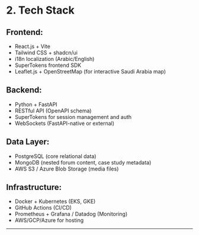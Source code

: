 # 2. Tech Stack

## Frontend:
- React.js + Vite
- Tailwind CSS + shadcn/ui
- i18n localization (Arabic/English)
- SuperTokens frontend SDK
- Leaflet.js + OpenStreetMap (for interactive Saudi Arabia map)

## Backend:
- Python + FastAPI
- RESTful API (OpenAPI schema)
- SuperTokens for session management and auth
- WebSockets (FastAPI-native or external)

## Data Layer:
- PostgreSQL (core relational data)
- MongoDB (nested forum content, case study metadata)
- AWS S3 / Azure Blob Storage (media files)

## Infrastructure:
- Docker + Kubernetes (EKS, GKE)
- GitHub Actions (CI/CD)
- Prometheus + Grafana / Datadog (Monitoring)
- AWS/GCP/Azure for hosting

---